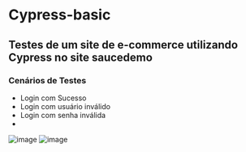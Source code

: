 # Cypress-basic
## Testes de um site de e-commerce utilizando Cypress no site saucedemo
### Cenários de Testes
- Login com Sucesso
- Login com usuário inválido
- Login com senha inválida
- 
![image](https://github.com/cristiancfe/Cypress-saucedemo/assets/32318124/70b2c9f0-0d4e-49d7-ab41-2e4a790d1f7c)
![image](https://github.com/cristiancfe/Cypress-saucedemo/assets/32318124/c4f503d7-9f5b-4043-9eb1-ce282525f39a)



